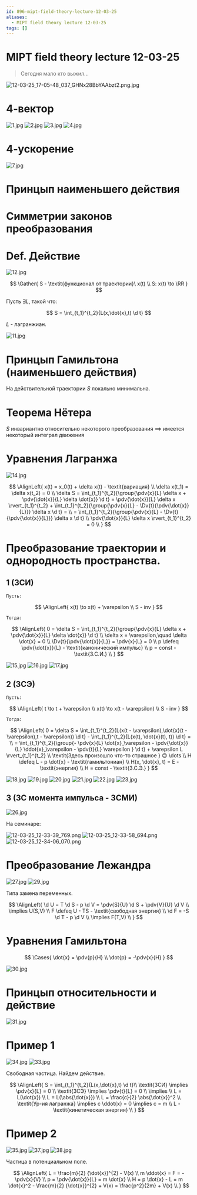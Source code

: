 ```yaml
---
id: 896-mipt-field-theory-lecture-12-03-25
aliases:
  - MIPT field theory lecture 12-03-25
tags: []
---
```


# MIPT field theory lecture 12-03-25

> Сегодня мало кто выжил...

![12-03-25_17-05-48_037_GHNx28BbYAAbzt2.png.jpg](assets/imgs/12-03-25_17-05-48_037_GHNx28BbYAAbzt2.png.jpg)
# 4-вектор

![1.jpg](assets/imgs/12-03-25_10-44-29_424_IMG_20250312_090626.jpg)
![2.jpg](assets/imgs/12-03-25_10-44-29_112_IMG_20250312_090640.jpg)
![3.jpg](assets/imgs/12-03-25_10-44-29_786_IMG_20250312_090714.jpg)
![4.jpg](assets/imgs/12-03-25_10-44-29_791_IMG_20250312_090848.jpg)

# 4-ускорение

![7.jpg](assets/imgs/12-03-25_10-44-29_700_IMG_20250312_091304.jpg)

# Принцып наименьшего действия

# Симметрии законов преобразования

# Def. Действие

![12.jpg](assets/imgs/12-03-25_10-44-29_326_IMG_20250312_092218.jpg)

$$
\Gather{
S - \textit{функционал от траектории}\ x(t) \\
S: x(t) \to \RR
}
$$

Пусть $\exists L$, такой что:

$$
S = \int_{t_1}^{t_2}{L(x,\dot{x},t) \d t}
$$

$L$ - лагранжиан.

![11.jpg](assets/imgs/12-03-25_10-44-29_249_IMG_20250312_092005.jpg)

# Принцып Гамильтона (наименьшего действия)

На действительной траектории $S$ локально минимальна.

# Теорема Нётера

$S$ инвариантно относительно некоторого преобразования
$\implies$
имеется некоторый интеграл движения

# Уравнения Лагранжа

![14.jpg](assets/imgs/12-03-25_10-44-29_959_IMG_20250312_093023.jpg)

$$
\AlignLeft{
x(t) = x_0(t) + \delta x(t) - \textit{вариация} \\
\delta x(t_1) = \delta x(t_2) = 0 \\
\delta S = \int_{t_1}^{t_2}{\group{\pdv{x}{L} \delta x + \pdv{\dot{x}}{L} \delta \dot{x}} \d t} =
\pdv{\dot{x}}{L} \delta x \rvert_{t_1}^{t_2} +
\int_{t_1}^{t_2}{\group{\pdv{x}{L} - \Dv{t}{\pdv{\dot{x}}{L}}} \delta x \d t} = \\
= \int_{t_1}^{t_2}{\group{\pdv{x}{L} - \Dv{t}{\pdv{\dot{x}}{L}}} \delta x \d t} \\
\pdv{\dot{x}}{L} \delta x \rvert_{t_1}^{t_2} = 0 \\
}
$$

# Преобразование траектории и однородность пространства.

## 1 (ЗСИ)

`Пусть:`

$$
\AlignLeft{
x(t) \to x(t) + \varepsilon \\
S - inv
}
$$

`Тогда:`

$$
\AlignLeft{
0 = \delta S =
\int_{t_1}^{t_2}{\group{\pdv{x}{L} \delta x + \pdv{\dot{x}}{L} \delta \dot{x}} \d t} \\
\delta x = \varepsilon,\quad \delta \dot{x} = 0 \\
\Dv{t}{\pdv{\dot{x}}{L}} = \pdv{x}{L} = 0 \\
p \defeq \pdv{\dot{x}}{L} - \textit{канонический импульс} \\
p = const - \textit{З.С.И.} \\
}
$$

![15.jpg](assets/imgs/12-03-25_10-44-29_532_IMG_20250312_093847.jpg)
![16.jpg](assets/imgs/12-03-25_10-44-29_390_IMG_20250312_093850.jpg)
![17.jpg](assets/imgs/12-03-25_10-44-29_946_IMG_20250312_093856.jpg)

## 2 (ЗСЭ)

`Пусть:`

$$
\AlignLeft{
t \to t + \varepsilon \\
x(t) \to x(t - \varepsilon) \\
S - inv
}
$$

`Тогда:`

$$
\AlignLeft{
0 = \delta S =
\int_{t_1}^{t_2}{L(x(t - \varepsilon),\dot{x}(t - \varepsilon),t - \varepsilon)) \d t} -
\int_{t_1}^{t_2}{L(x(t), \dot{x}(t), t)) \d t}
= \\
= \int_{t_1}^{t_2}{\group{-
\pdv{x}{L} \dot{x}_\varepsilon -
\pdv{\dot{x}}{L} \ddot{x}_\varepsilon -
\pdv{t}{L} \varepsilon
} \d t} +
\varepsilon L \rvert_{t_1}^{t_2}
\\
\textit{Здесь произошло что-то страшное } 🙃 \dots
\\
H \defeq L - p \dot{x} - \textit{гамильтониан} \\
H(x, \dot{x}, t) = E - \textit{энергия} \\
H = const - \textit{З.С.Э.}
}
$$

![18.jpg](assets/imgs/12-03-25_10-44-29_487_IMG_20250312_094905.jpg)
![19.jpg](assets/imgs/12-03-25_10-44-29_384_IMG_20250312_095014.jpg)
![20.jpg](assets/imgs/12-03-25_10-44-29_700_IMG_20250312_095146.jpg)
![21.jpg](assets/imgs/12-03-25_10-44-29_617_IMG_20250312_095451.jpg)
![22.jpg](assets/imgs/12-03-25_10-44-29_812_IMG_20250312_095452.jpg)
![23.jpg](assets/imgs/12-03-25_10-44-29_069_IMG_20250312_095508.jpg)

## 3 (ЗС момента импульса - ЗСМИ)

![26.jpg](assets/imgs/12-03-25_10-44-29_744_IMG_20250312_100016.jpg)

На семинаре:

![12-03-25_12-33-39_769.png](assets/imgs/12-03-25_12-33-39_769.png)
![12-03-25_12-33-58_694.png](assets/imgs/12-03-25_12-33-58_694.png)
![12-03-25_12-34-06_070.png](assets/imgs/12-03-25_12-34-06_070.png)

# Преобразование Лежандра

![27.jpg](assets/imgs/12-03-25_10-44-29_579_IMG_20250312_100547.jpg)
![29.jpg](assets/imgs/12-03-25_10-44-29_973_IMG_20250312_100729.jpg)

Типа замена переменных.

$$
\AlignLeft{
\d U = T \d S - p \d V = \pdv{S}{U} \d S + \pdv{V}{U} \d V \\
\implies U(S,V) \\
F \defeq U - TS - \textit{свободная энергия} \\
\d F = -S \d T - p \d V \\
\implies F(T,V) \\
}
$$

# Уравнения Гамильтона

$$
\Cases{
\dot{x} = \pdv{p}{H} \\
\dot{p} = -\pdv{x}{H}
}
$$

![30.jpg](assets/imgs/12-03-25_10-44-29_121_IMG_20250312_101041.jpg)

# Принцып относительности и действие

![31.jpg](assets/imgs/12-03-25_10-44-29_752_IMG_20250312_101435.jpg)

# Пример 1

![34.jpg](assets/imgs/12-03-25_10-44-29_184_IMG_20250312_102218.jpg)
![33.jpg](assets/imgs/12-03-25_10-44-29_923_IMG_20250312_102204.jpg)

Свободная частица.
Найдем действие.

$$
\AlignLeft{
S = \int_{t_1}^{t_2}{L(x,\dot{x},t) \d t}\\
\textit{ЗСИ} \implies \pdv{x}{L} = 0 \\
\textit{ЗСЭ} \implies \pdv{t}{L} = 0 \\
\implies \\
L = L(\dot{x}) \\
L = L(\abs{\dot{x}}) \\
L = \frac{c}{2} \abs{\dot{x}}^2 \\
\textit{Ур-ия лагранжа} \implies c \ddot{x} = 0 \implies c = m \\
L - \textit{кинетическая энергия} \\
}
$$

# Пример 2

![35.jpg](assets/imgs/12-03-25_10-44-29_252_IMG_20250312_102452.jpg)
![37.jpg](assets/imgs/12-03-25_10-44-29_222_IMG_20250312_102808.jpg)
![38.jpg](assets/imgs/12-03-25_10-44-29_897_IMG_20250312_102809.jpg)

Частица в потенциальном поле.

$$
\AlignLeft{
L = \frac{m}{2} {\dot{x}}^{2} - V(x) \\
m \ddot{x} = F = -\pdv{x}{V} \\
p = \pdv{\dot{x}}{L} = m \dot{x} \\
H = p \dot{x} - L = m \dot{x}^2 - \frac{m}{2} {\dot{x}}^{2} + V(x) =
\frac{p^2}{2m} + V(x) \\
}
$$
